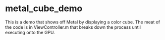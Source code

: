 metal_cube_demo
===============

This is a demo that shows off Metal by displaying a color cube.
The meat of the code is in ViewController.m that breaks down the process until executing onto the GPU.
